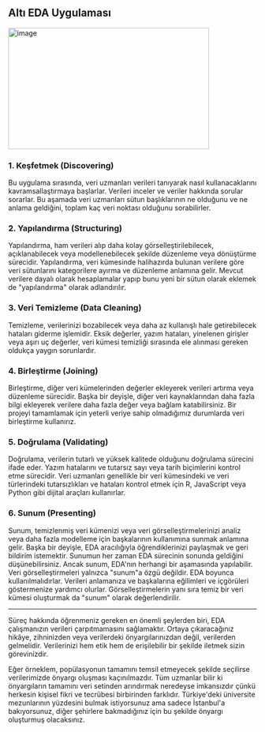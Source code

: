 ## Altı EDA Uygulaması

<img width="407" height="246" alt="image" src="https://github.com/user-attachments/assets/f01b7c60-42dd-4bdc-80b9-0e6b530cc5e2" />

### 1. Keşfetmek (Discovering)

Bu uygulama sırasında, veri uzmanları verileri tanıyarak nasıl kullanacaklarını kavramsallaştırmaya başlarlar. Verileri inceler ve veriler hakkında sorular sorarlar. Bu aşamada veri uzmanları sütun başlıklarının ne olduğunu ve ne anlama geldiğini, toplam kaç veri noktası olduğunu sorabilirler.

### 2. Yapılandırma (Structuring)

Yapılandırma, ham verileri alıp daha kolay görselleştirilebilecek, açıklanabilecek veya modellenebilecek şekilde düzenleme veya dönüştürme sürecidir. Yapılandırma, veri kümesinde halihazırda bulunan verilere göre veri sütunlarını kategorilere ayırma ve düzenleme anlamına gelir. Mevcut verilere dayalı olarak hesaplamalar yapıp bunu yeni bir sütun olarak eklemek de "yapılandırma" olarak adlandırılır.

### 3. Veri Temizleme (Data Cleaning)

Temizleme, verilerinizi bozabilecek veya daha az kullanışlı hale getirebilecek hataları giderme işlemidir. Eksik değerler, yazım hataları, yinelenen girişler veya aşırı uç değerler, veri kümesi temizliği sırasında ele alınması gereken oldukça yaygın sorunlardır.

### 4. Birleştirme (Joining)

Birleştirme, diğer veri kümelerinden değerler ekleyerek verileri artırma veya düzenleme sürecidir. Başka bir deyişle, diğer veri kaynaklarından daha fazla bilgi ekleyerek verilere daha fazla değer veya bağlam katabilirsiniz. Bir projeyi tamamlamak için yeterli veriye sahip olmadığımız durumlarda veri birleştirme kullanırız.

### 5. Doğrulama (Validating)

Doğrulama, verilerin tutarlı ve yüksek kalitede olduğunu doğrulama sürecini ifade eder. Yazım hatalarını ve tutarsız sayı veya tarih biçimlerini kontrol etme sürecidir. Veri uzmanları genellikle bir veri kümesindeki ve veri türlerindeki tutarsızlıkları ve hataları kontrol etmek için R, JavaScript veya Python gibi dijital araçları kullanırlar.

### 6. Sunum (Presenting)

Sunum, temizlenmiş veri kümenizi veya veri görselleştirmelerinizi analiz veya daha fazla modelleme için başkalarının kullanımına sunmak anlamına gelir. Başka bir deyişle, EDA aracılığıyla öğrendiklerinizi paylaşmak ve geri bildirim istemektir. Sunumun her zaman EDA sürecinin sonunda geldiğini düşünebilirsiniz. Ancak sunum, EDA'nın herhangi bir aşamasında yapılabilir. Veri görselleştirmeleri yalnızca "sunum"a özgü değildir. EDA boyunca kullanılmalıdırlar. Verileri anlamanıza ve başkalarına eğilimleri ve içgörüleri göstermenize yardımcı olurlar. Görselleştirmelerin yanı sıra temiz bir veri kümesi oluşturmak da "sunum" olarak değerlendirilir.

---------------------------------------------------------

Süreç hakkında öğrenmeniz gereken en önemli şeylerden biri, EDA çalışmanızın verileri çarpıtmamasını sağlamaktır. Ortaya çıkaracağınız hikâye, zihninizden veya verilerdeki önyargılarınızdan değil, verilerden gelmelidir. Verilerinizi hem etik hem de erişilebilir bir şekilde iletmek sizin görevinizdir.

Eğer örneklem, popülasyonun tamamını temsil etmeyecek şekilde seçilirse verilerimizde önyargı oluşması kaçınılmazdır. Tüm uzmanlar bilir ki önyargıların tamamını veri setinden arındırmak neredeyse imkansızdır çünkü herkesin kişisel fikri ve tecrübesi birbirinden farklıdır. Türkiye'deki üniversite mezunlarının yüzdesini bulmak istiyorsunuz ama sadece İstanbul'a bakıyorsunuz, diğer şehirlere bakmadığınız için bu şekilde önyargı oluşturmuş olacaksınız. 
